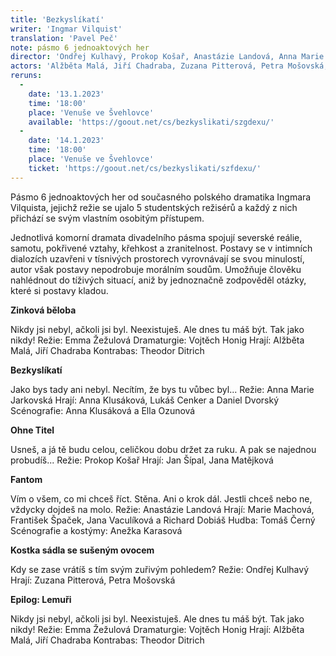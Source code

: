 ```yaml
---
title: 'Bezkyslíkatí'
writer: 'Ingmar Vilquist'
translation: 'Pavel Peč'
note: pásmo 6 jednoaktových her
director: 'Ondřej Kulhavý, Prokop Košař, Anastázie Landová, Anna Marie Jarkovská, Emma Žežulová'
actors: 'Alžběta Malá, Jiří Chadraba, Zuzana Pitterová, Petra Mošovská, Jan Šípal, Jana Matějková, Lukáš Cenker, Michael Rádl a Anna Klusáková, Marie Machová, Jana Vaculíková, Richard Dobiáš, Zbyněk Fric'
reruns:
  -
    date: '13.1.2023'
    time: '18:00'
    place: 'Venuše ve Švehlovce'
    available: 'https://goout.net/cs/bezkyslikati/szgdexu/'
  -  
    date: '14.1.2023'
    time: '18:00'
    place: 'Venuše ve Švehlovce'
    ticket: 'https://goout.net/cs/bezkyslikati/szfdexu/'
---
```

Pásmo 6 jednoaktových her od současného polského dramatika Ingmara Vilquista, jejichž režie se ujalo 5 studentských režisérů a každý z nich přichází se svým vlastním osobitým přístupem.

Jednotlivá komorní dramata divadelního pásma spojují severské reálie, samotu, pokřivené vztahy, křehkost a zranitelnost. Postavy se v intimních dialozích uzavřeni v tísnivých prostorech vyrovnávají se svou minulostí, autor však postavy nepodrobuje morálním soudům. Umožňuje člověku nahlédnout do tíživých situací, aniž by jednoznačně zodpověděl otázky, které si postavy kladou.


**Zinková běloba**

Nikdy jsi nebyl, ačkoli jsi byl. Neexistuješ. Ale dnes tu máš být. Tak jako nikdy!
Režie: Emma Žežulová
Dramaturgie: Vojtěch Honig
Hrají: Alžběta Malá, Jiří Chadraba
Kontrabas: Theodor Ditrich



**Bezkyslíkatí**

Jako bys tady ani nebyl. Necítím, že bys tu vůbec byl...
Režie: Anna Marie Jarkovská
Hrají: Anna Klusáková, Lukáš Cenker a Daniel Dvorský
Scénografie: Anna Klusáková a Ella Ozunová



**Ohne Titel**

Usneš, a já tě budu celou, celičkou dobu držet za ruku. A pak se najednou probudíš...
Režie: Prokop Košař
Hrají: Jan Šípal, Jana Matějková



**Fantom**

Vím o všem, co mi chceš říct. Stěna. Ani o krok dál. Jestli chceš nebo ne, vždycky dojdeš na molo.
Režie: Anastázie Landová
Hrají: Marie Machová, František Špaček, Jana Vaculíková a Richard Dobiáš
Hudba: Tomáš Černý
Scénografie a kostýmy: Anežka Karasová



**Kostka sádla se sušeným ovocem**

Kdy se zase vrátíš s tím svým zuřivým pohledem?
Režie: Ondřej Kulhavý
Hrají: Zuzana Pitterová, Petra Mošovská



**Epilog: Lemuři**

Nikdy jsi nebyl, ačkoli jsi byl. Neexistuješ. Ale dnes tu máš být. Tak jako nikdy!
Režie: Emma Žežulová
Dramaturgie: Vojtěch Honig
Hrají: Alžběta Malá, Jiří Chadraba
Kontrabas: Theodor Ditrich
